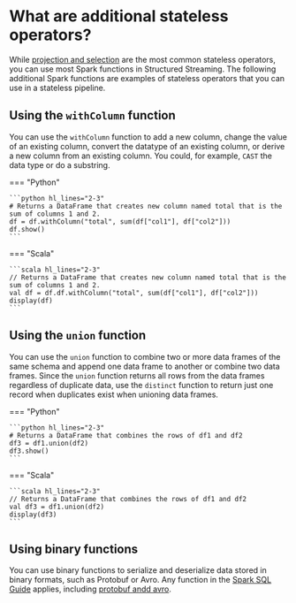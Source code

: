 # What are additional stateless operators?

While [projection and selection](projection_selection.md) are the most common stateless operators, you can use most Spark functions in Structured Streaming. The following additional Spark functions are examples of stateless operators that you can use in a stateless pipeline. 

## Using the `withColumn` function

You can use the `withColumn` function to add a new column, change the value of an existing column, convert the datatype of an existing column, or derive a new column from an existing column. You could, for example, `CAST` the data type or do a substring.

=== "Python"

    ```python hl_lines="2-3"
    # Returns a DataFrame that creates new column named total that is the sum of columns 1 and 2.
    df = df.withColumn("total", sum(df["col1"], df["col2"]))
    df.show()
    ```
=== "Scala"

    ```scala hl_lines="2-3"
    // Returns a DataFrame that creates new column named total that is the sum of columns 1 and 2.
    val df = df.df.withColumn("total", sum(df["col1"], df["col2"]))
    display(df)
    ```

## Using the `union` function

You can use the `union` function to combine two or more data frames of the same schema and append one data frame to another or combine two data frames. Since the `union` function returns all rows from the data frames regardless of duplicate data, use the `distinct` function to return just one record when duplicates exist when unioning data frames.

=== "Python"

    ```python hl_lines="2-3"
    # Returns a DataFrame that combines the rows of df1 and df2
    df3 = df1.union(df2)
    df3.show()
    ```
=== "Scala"

    ```scala hl_lines="2-3"
    // Returns a DataFrame that combines the rows of df1 and df2
    val df3 = df1.union(df2)
    display(df3)
    ```
<!--## Using the `flatMap` function

You can use the `flatMap` function to transforma data. The `flatMap` function applies a given function to each element of a data frame and generate zero, one, or many output elements for each input element.

See the following pseudocode example.

```
myString.flatMap(x =>
    if x.contains(","):
        x.split(",")) // many records
    else:
        null // no records
)
```

You can use the `flatMap` operator to extract all unique URLs from a data frame of web log entries into 0, 1, or many records, depending on the number of URLs. 
-->

## Using binary functions

You can use binary functions to serialize and deserialize data stored in binary formats, such as Protobuf or Avro. Any function in the [Spark SQL Guide](https://spark.apache.org/docs/latest/sql-programming-guide.html) applies, including [protobuf andd avro](../binary_formats.md).
